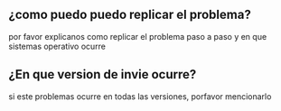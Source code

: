 ## ¿como puedo puedo replicar el problema?
por favor explicanos como replicar el problema paso a paso y en que sistemas operativo ocurre
## ¿En que version de invie ocurre?
si este problemas ocurre en todas las versiones, porfavor mencionarlo
